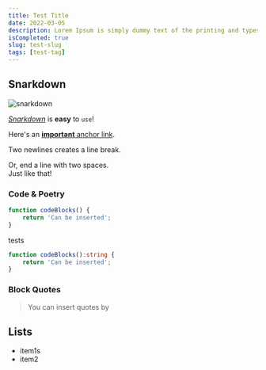 ```yaml
---
title: Test Title
date: 2022-03-05
description: Lorem Ipsum is simply dummy text of the printing and typesetting industry. Lorem Ipsum has been the industry's standard dummy text ever since the 1500s,
isCompleted: true
slug: test-slug
tags: [test-tag]
---
```


## Snarkdown

![snarkdown](http://emojipop.net/data/images/emoji_set_77.png)

*[Snarkdown](http://github.com/developit/snarkdown)* is __easy__ to `use`!

Here's an [**important** anchor link](#example).

Two newlines creates a line break.

Or, end a line with two spaces.  
Just like that!

### Code & Poetry


```javascript
function codeBlocks() {
    return 'Can be inserted';
}
```

tests

```typescript
function codeBlocks():string {
    return 'Can be inserted';
}
```


### Block Quotes

> You can insert quotes by



## Lists

- item1s
- item2

